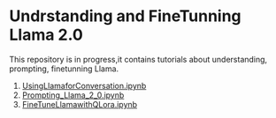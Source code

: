 # Undrstanding and FineTunning Llama 2.0
This repository is in progress,it contains tutorials about understanding, prompting, finetunning Llama.


1. [UsingLlamaforConversation.ipynb](./UsingLlamaforConversation.ipynb)
2. [Prompting_Llama_2_0.ipynb](./Prompting_Llama_2_0.ipynb)
3. [FineTuneLlamawithQLora.ipynb](./FineTuneLlamawithQLora.ipynb)


